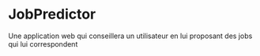 # JobPredictor
Une application web qui conseillera un utilisateur en lui proposant des jobs qui lui correspondent
